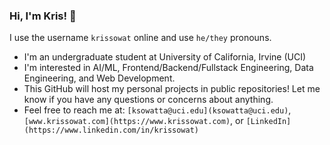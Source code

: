### Hi, I'm Kris! 👋
I use the username `krissowat` online and use `he/they` pronouns.
- I'm an undergraduate student at University of California, Irvine (UCI)
- I'm interested in AI/ML, Frontend/Backend/Fullstack Engineering, Data Engineering, and Web Development.
- This GitHub will host my personal projects in public repositories! Let me know if you have any questions or concerns about anything.
- Feel free to reach me at: `[ksowatta@uci.edu](ksowatta@uci.edu)`, `[www.krissowat.com](https://www.krissowat.com)`, or `[LinkedIn](https://www.linkedin.com/in/krissowat)`


<!--
**krissowat/krissowat** is a ✨ _special_ ✨ repository because its `README.md` (this file) appears on your GitHub profile.

Here are some ideas to get you started:

- 🔭 I’m currently working on ...
- 🌱 I’m currently learning ...
- 👯 I’m looking to collaborate on ...
- 🤔 I’m looking for help with ...
- 💬 Ask me about ...
- 📫 How to reach me: ...
- 😄 Pronouns: ...
- ⚡ Fun fact: ...
-->
